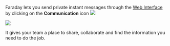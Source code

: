 Faraday lets you send private instant messages through the [Web Interface](https://github.com/infobyte/faraday/wiki/Web-UI) by clicking on the **Communication** icon ![](https://raw.github.com/wiki/tartamar/faraday/images/faraday_comm_icono.png)

![](https://raw.github.com/wiki/tartamar/faraday/images/faraday_comm_chat.png)

It gives your team a place to share, collaborate and find the information you need to do the job.